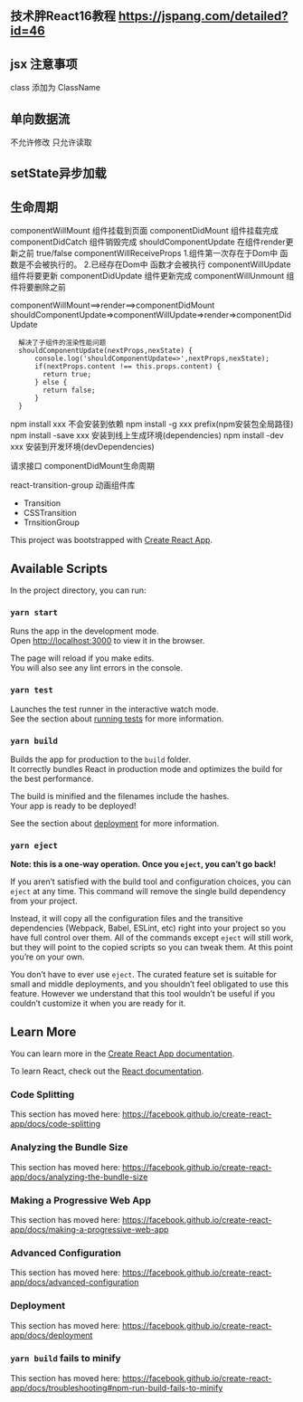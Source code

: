 ## 技术胖React16教程 https://jspang.com/detailed?id=46

## jsx 注意事项

class 添加为 ClassName

## 单向数据流

不允许修改 只允许读取
## setState异步加载

## 生命周期
componentWillMount 组件挂载到页面
componentDidMount 组件挂载完成 
componentDidCatch 组件销毁完成
shouldComponentUpdate 在组件render更新之前 true/false
componentWillReceiveProps
1.组件第一次存在于Dom中 函数是不会被执行的。
2.已经存在Dom中 函数才会被执行
componentWillUpdate 组件将要更新
componentDidUpdate 组件更新完成
componentWillUnmount 组件将要删除之前

componentWillMount==>render==>componentDidMount
shouldComponentUpdate=>componentWillUpdate=>render=>componentDidUpdate

```javscript
  解决了子组件的渲染性能问题
  shouldComponentUpdate(nextProps,nexState) {
      console.log('shouldComponentUpdate=>',nextProps,nexState);
      if(nextProps.content !== this.props.content) {
        return true;
      } else {
        return false;
      }   
  }
```
npm install xxx 不会安装到依赖
npm install -g xxx  prefix(npm安装包全局路径)
npm install -save xxx 安装到线上生成环境(dependencies)
npm install -dev xxx  安装到开发环境(devDependencies)

请求接口 componentDidMount生命周期

react-transition-group 动画组件库

- Transition
- CSSTransition
- TrnsitionGroup


This project was bootstrapped with [Create React App](https://github.com/facebook/create-react-app).

## Available Scripts

In the project directory, you can run:

### `yarn start`

Runs the app in the development mode.<br />
Open [http://localhost:3000](http://localhost:3000) to view it in the browser.

The page will reload if you make edits.<br />
You will also see any lint errors in the console.

### `yarn test`

Launches the test runner in the interactive watch mode.<br />
See the section about [running tests](https://facebook.github.io/create-react-app/docs/running-tests) for more information.

### `yarn build`

Builds the app for production to the `build` folder.<br />
It correctly bundles React in production mode and optimizes the build for the best performance.

The build is minified and the filenames include the hashes.<br />
Your app is ready to be deployed!

See the section about [deployment](https://facebook.github.io/create-react-app/docs/deployment) for more information.

### `yarn eject`

**Note: this is a one-way operation. Once you `eject`, you can’t go back!**

If you aren’t satisfied with the build tool and configuration choices, you can `eject` at any time. This command will remove the single build dependency from your project.

Instead, it will copy all the configuration files and the transitive dependencies (Webpack, Babel, ESLint, etc) right into your project so you have full control over them. All of the commands except `eject` will still work, but they will point to the copied scripts so you can tweak them. At this point you’re on your own.

You don’t have to ever use `eject`. The curated feature set is suitable for small and middle deployments, and you shouldn’t feel obligated to use this feature. However we understand that this tool wouldn’t be useful if you couldn’t customize it when you are ready for it.

## Learn More

You can learn more in the [Create React App documentation](https://facebook.github.io/create-react-app/docs/getting-started).

To learn React, check out the [React documentation](https://reactjs.org/).

### Code Splitting

This section has moved here: https://facebook.github.io/create-react-app/docs/code-splitting

### Analyzing the Bundle Size

This section has moved here: https://facebook.github.io/create-react-app/docs/analyzing-the-bundle-size

### Making a Progressive Web App

This section has moved here: https://facebook.github.io/create-react-app/docs/making-a-progressive-web-app

### Advanced Configuration

This section has moved here: https://facebook.github.io/create-react-app/docs/advanced-configuration

### Deployment

This section has moved here: https://facebook.github.io/create-react-app/docs/deployment

### `yarn build` fails to minify

This section has moved here: https://facebook.github.io/create-react-app/docs/troubleshooting#npm-run-build-fails-to-minify
